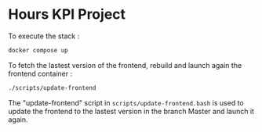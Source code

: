 
Hours KPI Project
============================================

To execute the stack :

```bash
docker compose up
```

To fetch the lastest version of the frontend, rebuild and launch again the frontend container :

```bash
./scripts/update-frontend
```


The "update-frontend" script in ```scripts/update-frontend.bash``` is used to update the frontend to the lastest version in the branch Master and launch it again.